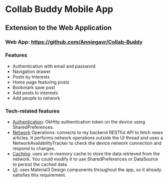 # Collab Buddy Mobile App
## Extension to the Web Application
### Web App: https://github.com/Anniegavr/Collab-Buddy

### Features
- Authentication with email and password
- Navigation drawer
- Posts by Interests
- Home page featuring posts
- Bookmark save post
- Add posts to interests
- Add people to network

### Tech-related features
- <ins>Authentication</ins>:  OkHttp authentication token on the device using SharedPreferences.
- <ins>Network</ins> Operations:  connects to my backend RESTful API to fetch news articles. It performs network operations outside the UI thread and uses a NetworkAvailabilityTracker to check the device network connection and respond to changes.
- <ins>Caching</ins>: uses an in-memory cache to store the data retrieved from the network. You could modify it to use SharedPreferences or DataSource to persist the cached data.
- <ins>UI</ins>:  uses Material3 Design components throughout the app, so it already satisfies this requirement.
